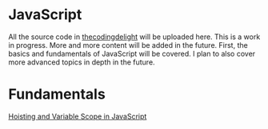 # JavaScript

All the source code in <a href="http://thecodingdelight.com">thecodingdelight</a> will be uploaded here. This is a work in progress. More and more content will be added in the future. First, the basics and fundamentals of JavaScript will be covered. I plan to also cover more advanced topics in depth in the future. 

# Fundamentals

<a href="http://thecodingdelight.com/variable-scope-hoisting-javascript/">Hoisting and Variable Scope in JavaScript</a>&nbsp;


